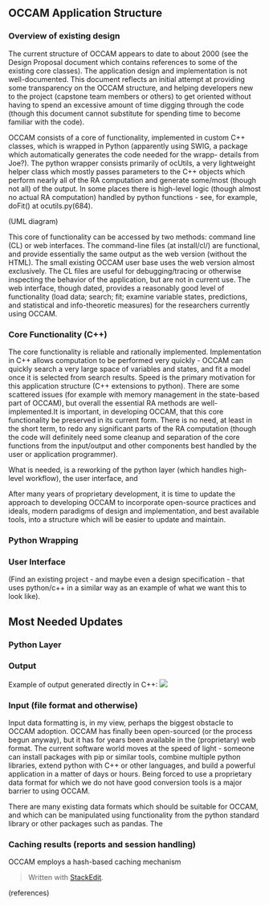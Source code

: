 ## OCCAM Application Structure

### Overview of existing design

The current structure of OCCAM appears to date to about 2000 (see the Design Proposal document which contains references to some of the existing core classes). The application design and implementation is not well-documented. This document reflects an initial attempt at providing some transparency on the OCCAM structure, and helping developers new to the project (capstone team members or others) to get oriented without having to spend an excessive amount of time digging through the code (though this document cannot substitute for spending time to become familiar with the code).

OCCAM consists of a core of functionality, implemented in custom C++ classes, which is wrapped in Python (apparently using SWIG, a package which automatically generates the code needed for the wrapp- details from Joe?). The python wrapper consists primarily of ocUtils, a very lightweight helper class which mostly passes parameters to the C++ objects which perform nearly all of the RA computation and generate some/most (though not all) of the output. In some places there is high-level logic (though almost no actual RA computation) handled by python functions - see, for example, doFit() at ocutils.py(684).

(UML diagram)

This core of functionality can be accessed by two methods: command line (CL) or web interfaces. The command-line files (at install/cl/) are functional, and provide essentially the same output as the web version (without the HTML). The small existing OCCAM user base uses the web version almost exclusively. The CL files are useful for debugging/tracing or otherwise inspecting the behavior of the application, but are not in current use. The web interface, though dated, provides a reasonably good level of functionality (load data; search; fit; examine variable states, predictions, and statistical and info-theoretic measures) for the researchers currently using OCCAM.

### Core Functionality (C++)
The core functionality is reliable and rationally implemented. Implementation in C++ allows computation to be performed very quickly - OCCAM can quickly search a very large space of variables and states, and fit a model once it is selected from search results. Speed is the primary motivation for this application structure (C++ extensions to python). There are some scattered issues (for example with memory management in the state-based part of OCCAM), but overall the essential RA methods are well-implemented.It is important, in developing OCCAM, that this core functionality be preserved in its current form. There is no need, at least in the short term, to redo any significant parts of the RA computation (though the code will definitely need some cleanup and separation of the core functions from the input/output and other components best handled by the user or application programmer).

What is needed, is a reworking of the python layer (which handles high-level workflow), the user interface, and 

After many years of proprietary development, it is time to update the approach to developing OCCAM to incorporate open-source practices and ideals, modern paradigms of design and implementation, and best available tools, into a structure which will be easier to update and maintain.

### Python Wrapping

### User Interface
(Find an existing project - and maybe even a design specification - that uses python/c++ in a similar way as an example of what we want this to look like).

## Most Needed Updates

### Python Layer

### Output
Example of output generated directly in C++: ![](https://lh6.googleusercontent.com/-BAwk6w6B0CVzG4vziOIWBE4OWTPrw1DhfT3CFM2QSW3GjIJPOU28HCqwSy79ihpooshz-Y8-Qt_dbz_Zpp4JBZwnlNJNjOjrEuXFj39acWoELFiJsvDMS5PtuCOrKM5xqL3-K44)

  
### Input (file format and otherwise)
Input data formatting is, in my view, perhaps the biggest obstacle to OCCAM adoption. OCCAM has finally been open-sourced (or the process begun anyway), but it has for years been available in the (proprietary) web format. The current software world moves at the speed of light - someone can install packages with pip or similar tools, combine multiple python libraries, extend python with C++ or other languages, and build a powerful application in a matter of days or hours. Being forced to use a proprietary data format for which we do not have good conversion tools is a major barrier to using OCCAM.

There are many existing data formats which should be suitable for OCCAM, and which can be manipulated using functionality from the python standard library or other packages such as pandas. The

### Caching results (reports and session handling) 
OCCAM employs a hash-based caching mechanism

> Written with [StackEdit](https://stackedit.io/).

(references)
<!--stackedit_data:
eyJoaXN0b3J5IjpbMTA5NjQ3Njc1LDE4MzkzNDc4MTksLTExND
I5Mzk0NTcsLTk5MDkzNTkxLC0xNjI1OTYxOTQyXX0=
-->